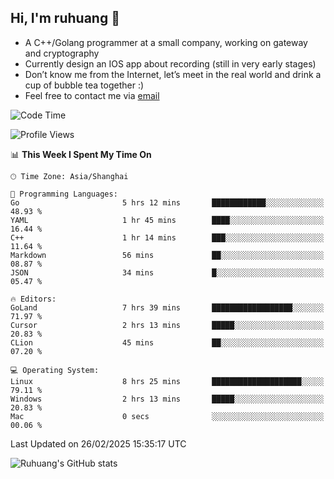 ## Hi, I'm ruhuang 👋

- A C++/Golang programmer at a small company, working on gateway and cryptography
- Currently design an IOS app about recording (still in very early stages)
- Don’t know me from the Internet, let’s meet in the real world and drink a cup of bubble tea together :)
- Feel free to contact me via [email](mailto:ruhuang2001@gmail.com)
<!--START_SECTION:waka-->
![Code Time](http://img.shields.io/badge/Code%20Time-325%20hrs%2055%20mins-blue)

![Profile Views](http://img.shields.io/badge/Profile%20Views-0-blue)

📊 **This Week I Spent My Time On** 

```text
🕑︎ Time Zone: Asia/Shanghai

💬 Programming Languages: 
Go                       5 hrs 12 mins       ████████████░░░░░░░░░░░░░   48.93 % 
YAML                     1 hr 45 mins        ████░░░░░░░░░░░░░░░░░░░░░   16.44 % 
C++                      1 hr 14 mins        ███░░░░░░░░░░░░░░░░░░░░░░   11.64 % 
Markdown                 56 mins             ██░░░░░░░░░░░░░░░░░░░░░░░   08.87 % 
JSON                     34 mins             █░░░░░░░░░░░░░░░░░░░░░░░░   05.47 % 

🔥 Editors: 
GoLand                   7 hrs 39 mins       ██████████████████░░░░░░░   71.97 % 
Cursor                   2 hrs 13 mins       █████░░░░░░░░░░░░░░░░░░░░   20.83 % 
CLion                    45 mins             ██░░░░░░░░░░░░░░░░░░░░░░░   07.20 % 

💻 Operating System: 
Linux                    8 hrs 25 mins       ████████████████████░░░░░   79.11 % 
Windows                  2 hrs 13 mins       █████░░░░░░░░░░░░░░░░░░░░   20.83 % 
Mac                      0 secs              ░░░░░░░░░░░░░░░░░░░░░░░░░   00.06 % 
```


 Last Updated on 26/02/2025 15:35:17 UTC
<!--END_SECTION:waka-->

![Ruhuang's GitHub stats](https://github-readme-stats.vercel.app/api?username=ruhuang2001&count_private=true&hide_title=true&show_icons=true&theme=vue)

